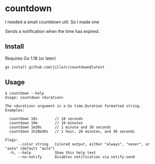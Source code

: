 # countdown

I needed a small countdown util. So I made one

Sends a notification when the time has expired.

## Install

Requires Go 1.18 (or later)

```sh
go install github.com/jilleJr/countdown@latest
```

## Usage

```console
$ countdown --help
Usage: countdown <duration>

The <duration> argument is a Go time.Duration formatted string.
Examples:

  countdown 10s        // 10 seconds
  countdown 10m        // 10 minutes
  countdown 1m30s      // 1 minute and 30 seconds
  countdown 1h20m30s   // 1 hour, 20 minutes, and 30 seconds

Flags:
      --color string   Colored output, either "always", "never", or "auto" (default "auto")
  -h, --help           Show this help text
      --no-notify      Disables notification via notify-send
```
